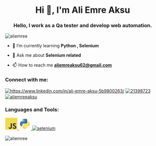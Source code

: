 <h1 align="center">Hi 👋, I'm Ali Emre Aksu</h1>
<h3 align="center">Hello, I work as a Qa tester and develop web automation.</h3>

<p align="left"> <img src="https://komarev.com/ghpvc/?username=aliemree&label=Profile%20views&color=0e75b6&style=flat" alt="aliemree" /> </p>

- 🌱 I’m currently learning **Python , Selenium**

- 💬 Ask me about **Selenium related**

- 📫 How to reach me **aliemreaksu62@gmail.com**

<h3 align="left">Connect with me:</h3>
<p align="left">
<a href="https://linkedin.com/in/https://www.linkedin.com/in/ali-emre-aksu-5b9800263/" target="blank"><img align="center" src="https://raw.githubusercontent.com/rahuldkjain/github-profile-readme-generator/master/src/images/icons/Social/linked-in-alt.svg" alt="https://www.linkedin.com/in/ali-emre-aksu-5b9800263/" height="30" width="40" /></a>
<a href="https://stackoverflow.com/users/21398723" target="blank"><img align="center" src="https://raw.githubusercontent.com/rahuldkjain/github-profile-readme-generator/master/src/images/icons/Social/stack-overflow.svg" alt="21398723" height="30" width="40" /></a>
<a href="https://instagram.com/aliemreeaksu" target="blank"><img align="center" src="https://raw.githubusercontent.com/rahuldkjain/github-profile-readme-generator/master/src/images/icons/Social/instagram.svg" alt="aliemreeaksu" height="30" width="40" /></a>
</p>

<h3 align="left">Languages and Tools:</h3>
<p align="left"> <a href="https://developer.mozilla.org/en-US/docs/Web/JavaScript" target="_blank" rel="noreferrer"> <img src="https://raw.githubusercontent.com/devicons/devicon/master/icons/javascript/javascript-original.svg" alt="javascript" width="40" height="40"/> </a> <a href="https://www.python.org" target="_blank" rel="noreferrer"> <img src="https://raw.githubusercontent.com/devicons/devicon/master/icons/python/python-original.svg" alt="python" width="40" height="40"/> </a> <a href="https://www.selenium.dev" target="_blank" rel="noreferrer"> <img src="https://raw.githubusercontent.com/detain/svg-logos/780f25886640cef088af994181646db2f6b1a3f8/svg/selenium-logo.svg" alt="selenium" width="40" height="40"/> </a> </p>

<p><img align="center" src="https://github-readme-streak-stats.herokuapp.com/?user=aliemree&" alt="aliemree" /></p>
